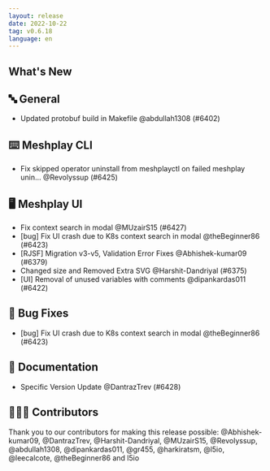 ```yaml
---
layout: release
date: 2022-10-22
tag: v0.6.18
language: en
---
```


## What's New
## 🔤 General
- Updated protobuf build in Makefile @abdullah1308 (#6402)

## ⌨️ Meshplay CLI

- Fix skipped operator uninstall from meshplayctl on failed meshplay unin… @Revolyssup (#6425)

## 🖥 Meshplay UI

- Fix context search in modal @MUzairS15 (#6427)
- [bug] Fix UI crash due to K8s context search in modal @theBeginner86 (#6423)
- [RJSF] Migration v3-v5, Validation Error Fixes  @Abhishek-kumar09 (#6379)
- Changed size and Removed Extra SVG @Harshit-Dandriyal (#6375)
- [UI] Removal of unused variables with comments @dipankardas011 (#6422)

## 🐛 Bug Fixes

- [bug] Fix UI crash due to K8s context search in modal @theBeginner86 (#6423)

## 📖 Documentation

- Specific Version Update @DantrazTrev (#6428)

## 👨🏽‍💻 Contributors

Thank you to our contributors for making this release possible:
@Abhishek-kumar09, @DantrazTrev, @Harshit-Dandriyal, @MUzairS15, @Revolyssup, @abdullah1308, @dipankardas011, @gr455, @harkiratsm, @l5io, @leecalcote, @theBeginner86 and l5io
